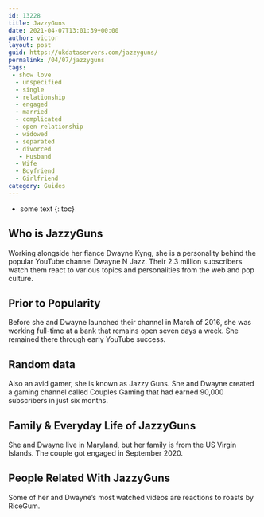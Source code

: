 ```yaml
---
id: 13228
title: JazzyGuns
date: 2021-04-07T13:01:39+00:00
author: victor
layout: post
guid: https://ukdataservers.com/jazzyguns/
permalink: /04/07/jazzyguns
tags:
 - show love
  - unspecified
  - single
  - relationship
  - engaged
  - married
  - complicated
  - open relationship
  - widowed
  - separated
  - divorced
   - Husband
  - Wife
  - Boyfriend
  - Girlfriend
category: Guides
---
```


* some text
{: toc}


## Who is JazzyGuns



Working alongside her fiance Dwayne Kyng, she is a personality behind the popular YouTube channel Dwayne N Jazz. Their 2.3 million subscribers watch them react to various topics and personalities from the web and pop culture. 

                
                
                
## Prior to Popularity



Before she and Dwayne launched their channel in March of 2016, she was working full-time at a bank that remains open seven days a week. She remained there through early YouTube success.

                
                
                
## Random data



Also an avid gamer, she is known as Jazzy Guns. She and Dwayne created a gaming channel called Couples Gaming that had earned 90,000 subscribers in just six months.

                
                
                
## Family & Everyday Life of JazzyGuns



She and Dwayne live in Maryland, but her family is from the US Virgin Islands. The couple got engaged in September 2020.

                
                
                
## People Related With JazzyGuns



Some of her and Dwayne&#8217;s most watched videos are reactions to roasts by RiceGum.

                
              
            
          
          
          